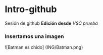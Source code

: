 # Intro-github
 Sesión de github
**Edición desde** *VSC* _prueba_

### Insertamos una imagen 

![Batman es chido] (ING/Batman.png)